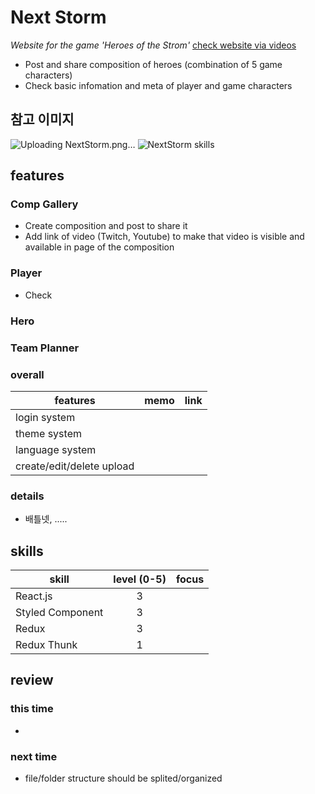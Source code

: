 # Next Storm

_Website for the game 'Heroes of the Strom'_
[check website via videos](https://www.dropbox.com/sh/kjov8169q9o7kod/AAD7TtD7osn_JEZwLe4Air6_a?dl=0)
- Post and share composition of heroes (combination of 5 game characters)
- Check basic infomation and meta of player and game characters

## 참고 이미지
![Uploading NextStorm.png…]()
![NextStorm skills](https://user-images.githubusercontent.com/47841931/120080166-8de2c600-c0f2-11eb-964b-9d35128a5e22.png)



## features

### Comp Gallery
-  Create composition and post to share it
-  Add link of video (Twitch, Youtube) to make that video is visible and available in page of the composition

### Player
- Check 

### Hero 

### Team Planner


### overall
features | memo | link 
---|:---|:---
login system | |
theme system | |
language system | |
create/edit/delete upload | |

### details
- 배틀넷, .....


## skills
skill |  level (0-5) | focus
---|:---:|:---
React.js  | 3 | 
Styled Component | 3 | 
Redux | 3 | 
Redux Thunk | 1 | 




## review

### this time
- 

### next time
- file/folder structure should be splited/organized
